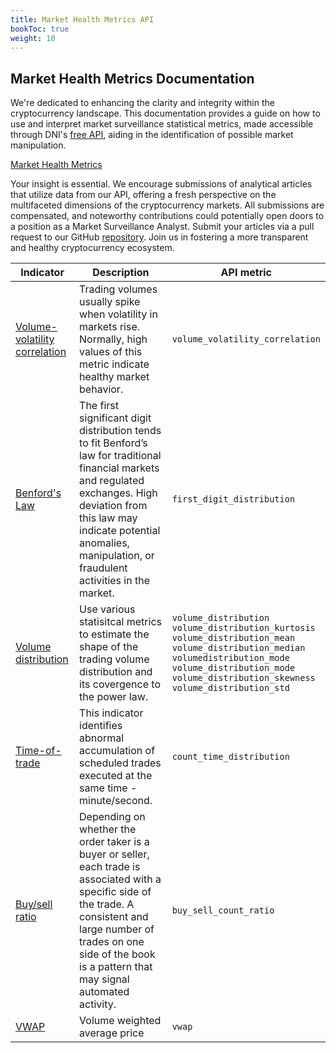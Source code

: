 ```yaml
---
title: Market Health Metrics API
bookToc: true
weight: 10
---
```


## Market Health Metrics Documentation

We're dedicated to enhancing the clarity and integrity within the cryptocurrency landscape. This documentation provides a guide on how to use and interpret market surveillance statistical metrics, made accessible through DNI's [free API](https://rapidapi.com/DNInstitute/api/crypto-market-health), aiding in the identification of possible market manipulation.

[Market Health Metrics](https://github.com/arlansonic/dn-institute/blob/main/layouts/partials/docs/marketHealthChart.html)

Your insight is essential. We encourage submissions of analytical articles that utilize data from our API, offering a fresh perspective on the multifaceted dimensions of the cryptocurrency markets. All submissions are compensated, and noteworthy contributions could potentially open doors to a position as a Market Surveillance Analyst. Submit your articles via a pull request to our GitHub [repository](https://github.com/1712n/dn-institute/tree/main/content/market-health/posts). Join us in fostering a more transparent and healthy cryptocurrency ecosystem.

| Indicator                     | Description                                                                                                                                                                                                                                                           | API metric                                                                                                                                                                                                             |
| ----------------------------- | --------------------------------------------------------------------------------------------------------------------------------------------------------------------------------------------------------------------------------------------------------------------- | ---------------------------------------------------------------------------------------------------------------------------------------------------------------------------------------------------------------------- |
| [Volume-volatility correlation](volume-volatility-correlation.md) | Trading volumes usually spike when volatility in markets rise. Normally, high values of this metric indicate healthy market behavior.                                                                                                                                 | `volume_volatility_correlation`                                                                                                                                                                                        |
| [Benford's Law](benfords-law.md)                 | The first significant digit distribution tends to fit Benford’s law for traditional financial markets and regulated exchanges. High deviation from this law may indicate potential anomalies, manipulation, or fraudulent activities in the market.                   | `first_digit_distribution`                                                                                                                                                                                             |
| [Volume distribution](volume-distribution.md)             | Use various statisitcal metrics to estimate the shape of the trading volume distribution and its covergence to the power law. | `volume_distribution`<br>`volume_distribution_kurtosis`<br>`volume_distribution_mean`<br>`volume_distribution_median`<br>`volumedistribution_mode`<br>`volume_distribution_mode`<br>`volume_distribution_skewness`<br>`volume_distribution_std` |
| [Time-of-trade](time-of-trade.md)                 | This indicator identifies abnormal accumulation of scheduled trades executed at the same time - minute/second.                                                                                                                                                        | `count_time_distribution`                                                                                                                                                                                              |
| [Buy/sell ratio](buy-sell-ratio.md)                | Depending on whether the order taker is a buyer or seller, each trade is associated with a specific side of the trade. A consistent and large number of trades on one side of the book is a pattern that may signal automated activity.                               | `buy_sell_count_ratio`                                                                                                                                                                                                 |
| [VWAP](vwap.md)                          | Volume weighted average price                                                                                                                                                                                                                                         | `vwap`                                                                                                                                                                                                                 |
